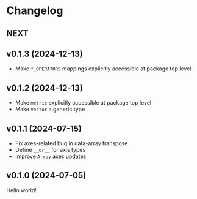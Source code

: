 # Changelog

## NEXT

## v0.1.3 (2024-12-13)

- Make `*_OPERATORS` mappings explicitly accessible at package top level

## v0.1.2 (2024-12-13)

- Make `metric` explicitly accessible at package top level
- Make `Vector` a generic type

## v0.1.1 (2024-07-15)

- Fix axes-related bug in data-array transpose
- Define `__or__` for axis types
- Improve `Array` axes updates

## v0.1.0 (2024-07-05)

Hello world!
